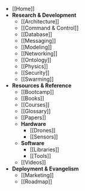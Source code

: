 * [[Home]]
* **Research & Development**
  * [[Architecture]]
  * [[Command & Control]]
  * [[Database]]
  * [[Messaging]]
  * [[Modeling]]
  * [[Networking]]
  * [[Ontology]]
  * [[Physics]]
  * [[Security]]
  * [[Swarming]]
* **Resources & Reference**
  * [[Bootcamp]]
  * [[Books]]
  * [[Courses]]
  * [[Glossary]]
  * [[Papers]]
  * **Hardware**
    * [[Drones]]
    * [[Sensors]]
  * **Software**
    * [[Libraries]]
    * [[Tools]]
  * [[Videos]]
* **Deployment & Evangelism**
  * [[Marketing]]
  * [[Roadmap]]
